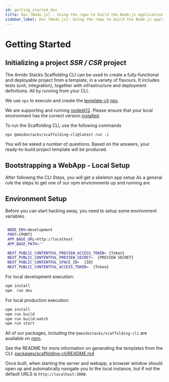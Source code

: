 ```yaml
---
id: getting_started_dev
title: Dev [Node.js] - Using the repo to build the Node.js application
sidebar_label: Dev [Node.js]- Using the repo to build the Node.js application
---
```


# Getting Started

## Initializing a project  *SSR / CSR* project

The Amido Stacks Scaffolding CLI can be used to create a fully-functional and deployable project from a template, in a variety of flavours.
It includes tests (unit, integration), together with infrastructure and deployment definitions. All by running from your CLI.

We use `npx` to execute and create the
[template-cli](https://www.npmjs.com/package/@amidostacks/scaffolding-cli)
[npx](https://www.npmjs.com/package/npx).

We are supporting and running [node@12](https://nodejs.org/en/about/releases/).
Please ensure that your local environment has the correct version [installed](https://nodejs.org/en/download/).

To run the Scaffolding CLI, use the following commands

```text
npx @amidostacks/scaffolding-cli@latest run -i
```

You will be asked a number of questions. Based on the answers, your ready-to-build project template will be produced.

## Bootstrapping a WebApp - Local Setup

After following the CLI Steps, you will get a skeleton app setup
As a general rule the steps to get one of our npm environments up and running are


## Environment Setup

Before you can start hacking away, you need to setup some environment variables.

```bash

 NODE_ENV=development 
 PORT={PORT} 
 APP_BASE_URL=http://localhost 
 APP_BASE_PATH=""

 NEXT_PUBLIC_CONTENTFUL_PREVIEW_ACCESS_TOKEN= {Token}
 NEXT_PUBLIC_CONTENTFUL_PREVIEW_SECRET=  {PREVIEW SECRET}
 NEXT_PUBLIC_CONTENTFUL_SPACE_ID=  {ID}
 NEXT_PUBLIC_CONTENTFUL_ACCESS_TOKEN=  {Token}

```


For local development execution:

```bash
npm install
npm  run dev
```

For local production execution:

```bash
npm install
npm run build
npm run build:watch
npm run start
```



All of our packages, including the `@amidostacks/scaffolding-cli` are available on [npm](https://www.npmjs.com/package/@amidostacks/scaffolding-cli).

See the README for more information on generating the templates from the CLI: [packages/scaffolding-cli/README.md](https://github.com/amido/stacks-webapp-template/blob/master/packages/scaffolding-cli/README.md)

Once built, when starting the server and webapp, a browser window should open up and automatically navigate you to the local instance, but if not the default URLS is `http://localhost:3000`.
